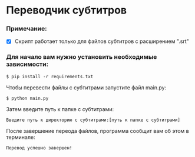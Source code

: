 # Переводчик субтитров

### Примечание:

- [x] Скрипт работает только для файлов субтитров с расширением ".srt"

### Для начало вам нужно установить необходимые зависимости:

    $ pip install -r requirements.txt

Чтобы перевести файлы с субтитрами запустите файл main.py:

    $ python main.py

Затем введите путь к папке с субтитрами:

    Введите путь к директорию с субтитрами:[путь к папке с субтитрами]

После завершение переода файлов, программа сообщит вам об этом в терминале:

    Перевод успешно завершен!
